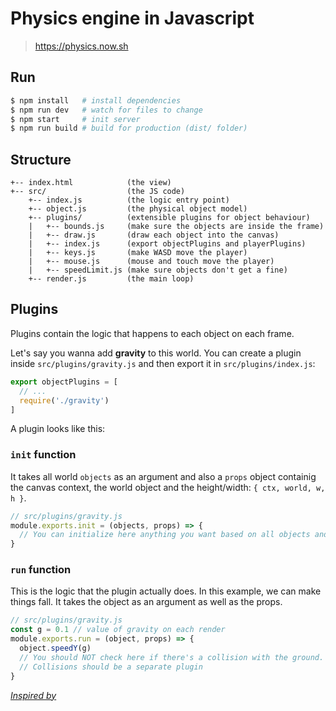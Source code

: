 # Physics engine in Javascript

> https://physics.now.sh

## Run

```sh
$ npm install   # install dependencies
$ npm run dev   # watch for files to change
$ npm start     # init server
$ npm run build # build for production (dist/ folder)
```

## Structure

```
+-- index.html            (the view)
+-- src/                  (the JS code)
    +-- index.js          (the logic entry point)
    +-- object.js         (the physical object model)
    +-- plugins/          (extensible plugins for object behaviour)
    |   +-- bounds.js     (make sure the objects are inside the frame)
    |   +-- draw.js       (draw each object into the canvas)
    |   +-- index.js      (export objectPlugins and playerPlugins)
    |   +-- keys.js       (make WASD move the player)
    |   +-- mouse.js      (mouse and touch move the player)
    |   +-- speedLimit.js (make sure objects don't get a fine)
    +-- render.js         (the main loop)
```

## Plugins

Plugins contain the logic that happens to each object on each frame.

Let's say you wanna add **gravity** to this world. You can create a plugin inside `src/plugins/gravity.js` and then export it in `src/plugins/index.js`:

```js
export objectPlugins = [
  // ...
  require('./gravity')
]
```

A plugin looks like this:

### `init` function

It takes all world `objects` as an argument and also a `props` object containig the canvas context, the world object and the height/width: `{ ctx, world, w, h }`.

```js
// src/plugins/gravity.js
module.exports.init = (objects, props) => {
  // You can initialize here anything you want based on all objects and props
}
```

### `run` function

This is the logic that the plugin actually does. In this example, we can make things fall. It takes the object as an argument as well as the props.

```js
// src/plugins/gravity.js
const g = 0.1 // value of gravity on each render
module.exports.run = (object, props) => {
  object.speedY(g)
  // You should NOT check here if there's a collision with the ground.
  // Collisions should be a separate plugin
}
```


[*Inspired by*](https://www.graphitedigital.com/blog/build-your-own-basic-physics-engine-in-javascript)
